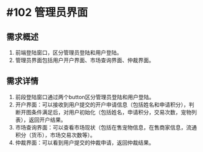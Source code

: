 # #102 管理员界面

## 需求概述
1. 前端登陆窗口，区分管理员登陆和用户登陆。
2. 管理员界面包括用户开户界面、市场查询界面、仲裁界面。

## 需求详情
1. 前段登陆窗口通过两个button区分管理员登陆和用户登陆。
2. 开户界面：可以接收到用户提交的开户申请信息（包括姓名和申请积分），判断开图条件满足后，对用户初始化（包括姓名，申请积分，交易次数，宠物列表），返回开户结果。
3. 市场查询界面：可以查看市场现状（包括在售宠物信息，在售商家信息，流通积分（货币），市场交易次数等）。
4. 仲裁界面：可以看到用户提交的仲裁申请，返回仲裁结果。